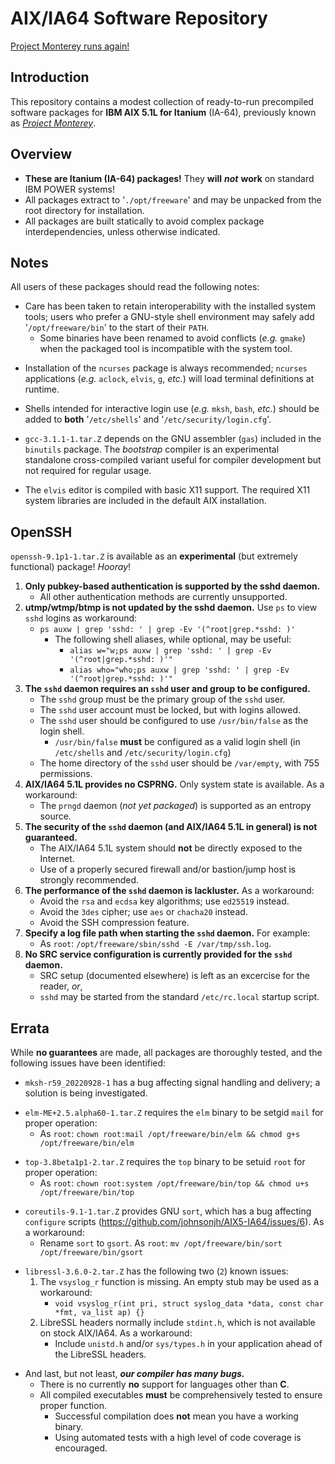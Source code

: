 # AIX/IA64 Software Repository

[Project Monterey runs again!](https://virtuallyfun.com/2022/09/24/ibm-aix-for-ia64-itanium-aka-project-monterey-runs-again/)

## Introduction

This repository contains a modest collection of ready-to-run precompiled software packages for **IBM AIX 5.1L for Itanium** (IA-64), previously known as [*Project Monterey*](https://en.wikipedia.org/wiki/Project_Monterey).

## Overview

* **These are Itanium (IA-64) packages!**  They **will** ***not*** **work** on standard IBM POWER systems!
* All packages extract to '`./opt/freeware`' and may be unpacked from the root directory for installation.
* All packages are built statically to avoid complex package interdependencies, unless otherwise indicated.

## Notes

All users of these packages should read the following notes:

* Care has been taken to retain interoperability with the installed system tools; users who prefer a GNU-style shell environment may safely add '`/opt/freeware/bin`' to the start of their `PATH`.
  * Some binaries have been renamed to avoid conflicts (*e.g.* `gmake`) when the packaged tool is incompatible with the system tool.

[]()
* Installation of the `ncurses` package is always recommended; `ncurses` applications (*e.g.* `aclock`, `elvis`, `g`, *etc.*) will load terminal definitions at runtime.

[]()
* Shells intended for interactive login use (*e.g.* `mksh`, `bash`, *etc.*) should be added to **both** '`/etc/shells`' and '`/etc/security/login.cfg`'.

[]()
* `gcc-3.1.1-1.tar.Z` depends on the GNU assembler (`gas`) included in the `binutils` package.  The *bootstrap* compiler is an experimental standalone cross-compiled variant useful for compiler development but not required for regular usage.

[]()
* The `elvis` editor is compiled with basic X11 support.  The required X11 system libraries are included in the default AIX installation.

## OpenSSH

`openssh-9.1p1-1.tar.Z` is available as an **experimental** (but extremely functional) package!  *Hooray*!

[]()
  1. **Only pubkey-based authentication is supported by the sshd daemon.**
     * All other authentication methods are currently unsupported.
  2. **utmp/wtmp/btmp is not updated by the sshd daemon.**  Use `ps` to view `sshd` logins as workaround:
     * `ps auxw | grep 'sshd: ' | grep -Ev '(^root|grep.*sshd: )'`
       * The following shell aliases, while optional, may be useful:
         * `alias w="w;ps auxw | grep 'sshd: ' | grep -Ev '(^root|grep.*sshd: )'"`
         * `alias who="who;ps auxw | grep 'sshd: ' | grep -Ev '(^root|grep.*sshd: )'"`
  3. **The `sshd` daemon requires an `sshd` user and group to be configured.**
     * The `sshd` group must be the primary group of the `sshd` user.
     * The `sshd` user account must be locked, but with logins allowed.
     * The `sshd` user should be configured to use `/usr/bin/false` as the login shell.
       * `/usr/bin/false` **must** be configured as a valid login shell (in `/etc/shells` and `/etc/security/login.cfg`)
     * The home directory of the `sshd` user should be `/var/empty`, with 755 permissions.
  4. **AIX/IA64 5.1L provides no CSPRNG.**  Only system state is available.  As a workaround:
     * The `prngd` daemon (*not yet packaged*) is supported as an entropy source.
  5. **The security of the `sshd` daemon (and AIX/IA64 5.1L in general) is not guaranteed.**
     * The AIX/IA64 5.1L system should **not** be directly exposed to the Internet.
     * Use of a properly secured firewall and/or bastion/jump host is strongly recommended.
  6. **The performance of the `sshd` daemon is lackluster.**  As a workaround:
     * Avoid the `rsa` and `ecdsa` key algorithms;  use `ed25519` instead.
     * Avoid the `3des` cipher; use `aes` or `chacha20` instead.
     * Avoid the SSH compression feature.
  7. **Specify a log file path when starting the `sshd` daemon.**  For example:
     * As `root`: `/opt/freeware/sbin/sshd -E /var/tmp/ssh.log`.
  8. **No SRC service configuration is currently provided for the `sshd` daemon.**
     * SRC setup (documented elsewhere) is left as an excercise for the reader, *or*, 
     * `sshd` may be started from the standard `/etc/rc.local` startup script.
  
## Errata

While **no guarantees** are made, all packages are thoroughly tested, and the following issues have been identified:

[]()
* `mksh-r59_20220928-1` has a bug affecting signal handling and delivery; a solution is being investigated.

[]()
* `elm-ME+2.5.alpha60-1.tar.Z` requires the `elm` binary to be setgid `mail` for proper operation:
  * As `root`: `chown root:mail /opt/freeware/bin/elm && chmod g+s /opt/freeware/bin/elm`

[]()
* `top-3.8beta1p1-2.tar.Z` requires the `top` binary to be setuid `root` for proper operation:
  * As `root`: `chown root:system /opt/freeware/bin/top && chmod u+s /opt/freeware/bin/top`

[]()
* `coreutils-9.1-1.tar.Z` provides GNU `sort`, which has a bug affecting `configure` scripts (https://github.com/johnsonjh/AIX5-IA64/issues/6).  As a workaround:
  * Rename `sort` to `gsort`.  As `root`: `mv /opt/freeware/bin/sort /opt/freeware/bin/gsort`

[]()
* `libressl-3.6.0-2.tar.Z` has the following two (`2`) known issues:
  1. The `vsyslog_r` function is missing. An empty stub may be used as a workaround:
     * `void vsyslog_r(int pri, struct syslog_data *data, const char *fmt, va_list ap) {}`  
  2. LibreSSL headers normally include `stdint.h`, which is not available on stock AIX/IA64.  As a workaround:
     * Include `unistd.h` and/or `sys/types.h` in your application ahead of the LibreSSL headers.   

[]()
* And last, but not least, ***our compiler has many bugs.***
  * There is no currently **no** support for languages other than **C**.
  * All compiled executables **must** be comprehensively tested to ensure proper function.
    * Successful compilation does **not** mean you have a working binary.
    * Using automated tests with a high level of code coverage is encouraged.

